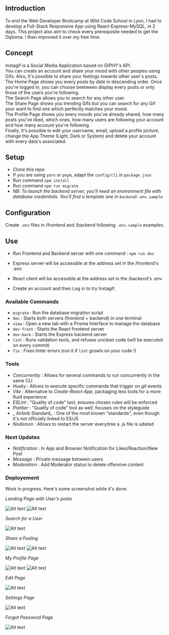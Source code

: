 ## Introduction

To end the Web Developer Bootcamp at Wild Code School in Lyon, I had to develop a Full-Stack Responsive App using React-Express-MySQL, in 2 days.
This project also aim to check every prerequisite needed to get the Diploma.
I then improved it over my free time.

## Concept

Instagif is a Social Media Application based on GIPHY's API.  
You can create an account and share your mood with other peoples using Gifs. Also, it's possible to share your feelings towards other user's posts.  
The Home Page shows you every posts by date in descending order. Once you're logged in, you can choose beetween display every posts or only those of the users you're following.  
The Search Page allows you to search for any other user.  
The Share Page shows you trending Gifs but you can search for any Gif your want to find one which perfectly matches your mood.  
The Profile Page shows you every moods you've already shared, how many posts you've liked, which ones, how many users are following your account and how many account you're following.  
Finally, it's possible to edit your username, email, upload a profile picture, change the App Theme (Light, Dark or System) and delete your account with every data's associated.

## Setup

- Clone this repo
- If you are using `yarn` or `pnpm`, adapt the `config/cli` in `package.json`
- Run command `npm install`
- Run command `npm run migrate`
- _NB: To launch the backend server, you'll need an environment file with database credentials. You'll find a template one in `backend/.env.sample`_

## Configuration

Create `.env` files in /frontend and /backend following `.env.sample` examples.

## Use

- Run Frontend and Backend server with one command : `npm run dev`
- Express server will be accessible at the address set in the /frontend's .env
- React client will be accessible at the address set in the /backend's .env

- Create an account and then Log in to try Instagif.

### Available Commands

- `migrate` : Run the database migration script
- `dev` : Starts both servers (frontend + backend) in one terminal
- `view` : Open a new tab with a Prisma Interface to manage the database
- `dev-front` : Starts the React frontend server
- `dev-back` : Starts the Express backend server
- `lint` : Runs validation tools, and refuses unclean code (will be executed on every _commit_)
- `fix` : Fixes linter errors (run it if `lint` growls on your code !)

### Tools

- _Concurrently_ : Allows for several commands to run concurrently in the same CLI
- _Husky_ : Allows to execute specific commands that trigger on _git_ events
- _Vite_ : Alternative to _Create-React-App_, packaging less tools for a more fluid experience
- _ESLint_ : "Quality of code" tool, ensures chosen rules will be enforced
- _Prettier_ : "Quality of code" tool as well, focuses on the styleguide
- _ Airbnb Standard_ : One of the most known "standards", even though it's not officially linked to ES/JS
- _Nodemon_ : Allows to restart the server everytime a .js file is udated

### Next Updates

- _Notification_ : In App and Browser Notification for Likes/Reaction/New Post
- _Message_ : Private message between users
- _Moderation_ : Add Moderator status to delete offensive content

### Deployement

Work in progress. Here's some screenshot while it's done.

_Landing Page with User's posts_

![Alt text](https://i.imgur.com/TlgmcPZ.png "Landing Page")
![Alt text](https://i.imgur.com/Va5zW7G.png "Landing Page")

_Search for a User_

![Alt text](https://i.imgur.com/9ztDp9T.png "Search Page")

_Share a Feeling_

![Alt text](https://i.imgur.com/yZiqmIc.png "Share Page")
![Alt text](https://i.imgur.com/MWrEpUd.png "Share Page")

_My Profile Page_

![Alt text](https://i.imgur.com/vGSetBo.png "My Profile")
![Alt text](https://i.imgur.com/vF4FRQa.png "My Profile")

_Edit Page_

![Alt text](https://i.imgur.com/4tFtgub.png "Edit Page")

_Settings Page_

![Alt text](https://i.imgur.com/yi1kw8Y.png "Settings")

_Forgot Password Page_

![Alt text](https://i.imgur.com/5R4Qi5C.png "Forgot Password")
